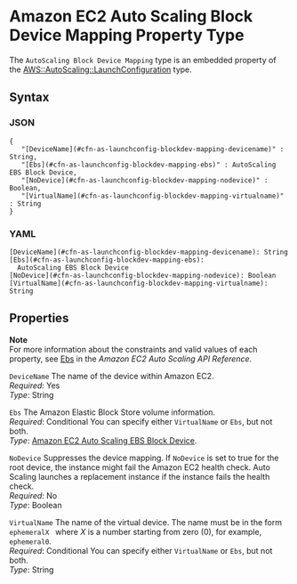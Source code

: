 # Amazon EC2 Auto Scaling Block Device Mapping Property Type<a name="aws-properties-as-launchconfig-blockdev-mapping"></a>

The `AutoScaling Block Device Mapping` type is an embedded property of the [AWS::AutoScaling::LaunchConfiguration](aws-properties-as-launchconfig.md) type\.

## Syntax<a name="w4ab1c21c14d120b5"></a>

### JSON<a name="aws-properties-as-launchconfig-blockdev-mapping-syntax.json"></a>

```
{
   "[DeviceName](#cfn-as-launchconfig-blockdev-mapping-devicename)" : String,
   "[Ebs](#cfn-as-launchconfig-blockdev-mapping-ebs)" : AutoScaling EBS Block Device,
   "[NoDevice](#cfn-as-launchconfig-blockdev-mapping-nodevice)" : Boolean,
   "[VirtualName](#cfn-as-launchconfig-blockdev-mapping-virtualname)" : String
}
```

### YAML<a name="aws-properties-as-launchconfig-blockdev-mapping-syntax.yaml"></a>

```
[DeviceName](#cfn-as-launchconfig-blockdev-mapping-devicename): String
[Ebs](#cfn-as-launchconfig-blockdev-mapping-ebs):
  AutoScaling EBS Block Device
[NoDevice](#cfn-as-launchconfig-blockdev-mapping-nodevice): Boolean
[VirtualName](#cfn-as-launchconfig-blockdev-mapping-virtualname): String
```

## Properties<a name="w4ab1c21c14d120b7"></a>

**Note**  
 For more information about the constraints and valid values of each property, see [Ebs](https://docs.aws.amazon.com/autoscaling/ec2/APIReference/API_Ebs.html) in the *Amazon EC2 Auto Scaling API Reference*\. 

`DeviceName`  <a name="cfn-as-launchconfig-blockdev-mapping-devicename"></a>
The name of the device within Amazon EC2\.  
*Required*: Yes  
*Type*: String

`Ebs`  <a name="cfn-as-launchconfig-blockdev-mapping-ebs"></a>
The Amazon Elastic Block Store volume information\.  
*Required*: Conditional You can specify either `VirtualName` or `Ebs`, but not both\.  
*Type*: [Amazon EC2 Auto Scaling EBS Block Device](aws-properties-as-launchconfig-blockdev-template.md)\.

`NoDevice`  <a name="cfn-as-launchconfig-blockdev-mapping-nodevice"></a>
Suppresses the device mapping\. If `NoDevice` is set to true for the root device, the instance might fail the Amazon EC2 health check\. Auto Scaling launches a replacement instance if the instance fails the health check\.  
*Required*: No  
*Type*: Boolean

`VirtualName`  <a name="cfn-as-launchconfig-blockdev-mapping-virtualname"></a>
The name of the virtual device\. The name must be in the form `ephemeralX ` where *X* is a number starting from zero \(0\), for example, `ephemeral0`\.  
*Required*: Conditional You can specify either `VirtualName` or `Ebs`, but not both\.  
*Type*: String